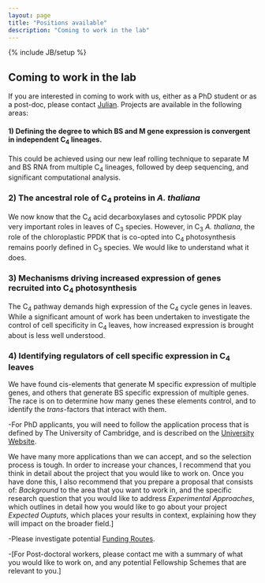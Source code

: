```yaml
---
layout: page
title: "Positions available"
description: "Coming to work in the lab"
---
```

{% include JB/setup %}

<h2>Coming to work in the lab</h2>

If you are interested in coming to work with us, either as a PhD student or as a post-doc, please contact [Julian](jmh65@cam.ac.uk). Projects are available in the following areas:

<h4>1) Defining the degree to which BS and M gene expression is convergent in independent C<sub>4</sub> lineages.</h4>
<p>This could be achieved using our new leaf rolling technique to separate M and BS RNA from multiple C<sub>4</sub> lineages, followed by deep sequencing, and significant computational analysis. </p>

<h3>2) The ancestral role of C<sub>4</sub> proteins in <i>A. thaliana</i></h3>
<p>We now know that the C<sub>4</sub> acid decarboxylases and cytosolic PPDK play very important roles in leaves of C<sub>3</sub> species. However, in C<sub>3</sub>  <i>A. thaliana</i>, the role of the chloroplastic PPDK that is co-opted into C<sub>4</sub> photosynthesis remains poorly defined in C<sub>3</sub> species. We would like to understand what it does. </p>

<h3>3) Mechanisms driving increased expression of genes recruited into C<sub>4</sub> photosynthesis</h3>
<p>The C<sub>4</sub> pathway demands high expression of the C<sub>4</sub> cycle genes in leaves. While a significant amount of work has been undertaken to investigate the control of cell specificity in C<sub>4</sub> leaves, how increased expression is brought about is less well understood. </p>

<h3>4) Identifying regulators of cell specific expression in C<sub>4</sub> leaves</h3>
<p>We have found cis-elements that generate M specific expression of multiple genes, and others that generate BS specific expression of multiple genes. The race is on to determine how many genes these elements control, and to identify the <i>trans</i>-factors that interact with them. </p>

-For PhD applicants, you will need to follow the application process that is defined by The University of Cambridge, and is described on the [University Website]( https://www.admin.cam.ac.uk/students/gradadmissions/prospec/).
<p>We have many more applications than we can accept, and so the selection process is tough. In order to increase your chances, I recommend that you think in detail about the project that you would like to 
work on. Once you have done this, I also recommend that you prepare a proposal that consists of:
<i>Background</i> to the area that you want to work in, and the specific research question that you would like to address
<i>Experimental Approaches</i>, which outlines in detail how you would like to go about your project
<i>Expected Ouptuts</i>, which places your results in context, explaining how they will impact on the broader field.] </p>

-Please investigate potential [Funding Routes]( https://www.admin.cam.ac.uk/students/gradadmissions/prospec/).


-[For Post-doctoral workers, please contact me with a summary of what you would like to work on, and any potential Fellowship Schemes that are relevant to you.]

